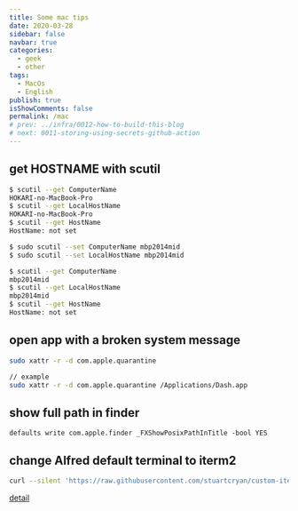 ```yaml
---
title: Some mac tips
date: 2020-03-28
sidebar: false
navbar: true
categories:
  - geek
  - other
tags:
  - MacOs
  - English
publish: true
isShowComments: false
permalink: /mac
# prev: ../infra/0012-how-to-build-this-blog
# next: 0011-storing-using-secrets-github-action
---
```


## get HOSTNAME with scutil

```bash
$ scutil --get ComputerName
HOKARI-no-MacBook-Pro
$ scutil --get LocalHostName
HOKARI-no-MacBook-Pro
$ scutil --get HostName
HostName: not set

$ sudo scutil --set ComputerName mbp2014mid
$ sudo scutil --set LocalHostName mbp2014mid

$ scutil --get ComputerName
mbp2014mid
$ scutil --get LocalHostName
mbp2014mid
$ scutil --get HostName
HostName: not set
```

## open app with a broken system message

```bash
sudo xattr -r -d com.apple.quarantine

// example
sudo xattr -r -d com.apple.quarantine /Applications/Dash.app
```

## show full path in finder

```
defaults write com.apple.finder _FXShowPosixPathInTitle -bool YES
```

## change Alfred default terminal to iterm2

```bash
curl --silent 'https://raw.githubusercontent.com/stuartcryan/custom-iterm-applescripts-for-alfred/master/custom_iterm_script_iterm_3.1.1.applescript' | pbcopy
```

[detail](https://github.com/vitorgalvao/custom-iterm-scripts-for-alfred)
